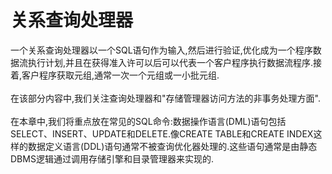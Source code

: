 # 关系查询处理器
一个关系查询处理器以一个SQL语句作为输入,然后进行验证,优化成为一个程序数据流执行计划,并且在获得准入许可以后可以代表一个客户程序执行数据流程序.接着,客户程序获取元组,通常一次一个元组或一小批元组.<br><br>
在该部分内容中,我们关注查询处理器和"存储管理器访问方法的非事务处理方面".<br><br>
在本章中,我们将重点放在常见的SQL命令:数据操作语言(DML)语句包括SELECT、INSERT、UPDATE和DELETE.像CREATE TABLE和CREATE INDEX这样的数据定义语言(DDL)语句通常不被查询优化器处理的.这些语句通常是由静态DBMS逻辑通过调用存储引擎和目录管理器来实现的.
